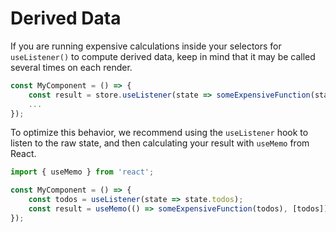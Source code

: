 # Derived Data

If you are running expensive calculations inside your selectors for
`useListener()` to compute derived data, keep in mind that it may be called
several times on each render.

```javascript
const MyComponent = () => {
	const result = store.useListener(state => someExpensiveFunction(state.todos));
	...
});

```

To optimize this behavior, we recommend using the `useListener` hook to listen
to the raw state, and then calculating your result with `useMemo` from React.

```javascript
import { useMemo } from 'react';

const MyComponent = () => {
	const todos = useListener(state => state.todos);
	const result = useMemo(() => someExpensiveFunction(todos), [todos]);
});

```
